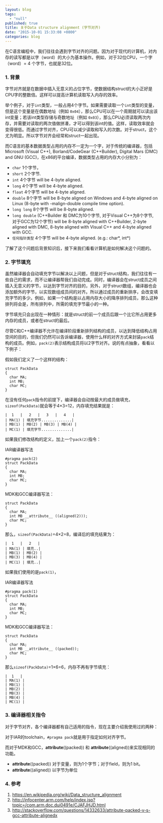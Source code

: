 ```yaml
---
layout: blog
tags: 
  - "null"
published: true
title: 关于Data structure alignment (字节对齐)
date: "2015-10-01 15:33:08 +0800"
categories: blog
---
```


在C语言编程中，我们往往会遇到字节对齐的问题。因为对于现代的计算机，对内存的读写都是以字（word）的大小为基本操作。例如，对于32位CPU，一个字（word）= 4 个字节，也就是32位。

### 1. 背景
字节对齐就是在数据中插入无意义的占位字节，使数据结构struct的大小正好是CPU字的整数倍。这样可以提高计算机读取写入内存的效率。

举个例子，对于`int`类型，一般占用4个字节。如果需要读取一个`int`类型的变量，但是这个变量是在偶数地址（例如 `0x04`），那么CPU可以在一个周期就可以读出该int变量；若该int类型存储与奇数地址（例如 `0x03`），那么CPU必须读取两次内存，并需要对读取的两次值做拼凑，才可以得到该int的值。这样，读取效率就会变得很低。而通过字节对齐，CPU可以减少读取和写入的次数。对于struct，这个尤为明显。所以字节对齐会经常和struct一起出现。

  而C语言的基本数据类型占用的内存不一定为一个字，对于传统的编译器，包括Microsoft (Visual C++), Borland/CodeGear (C++Builder), Digital Mars (DMC) and GNU (GCC)，在x86的平台编译，数据类型占用的内存大小分别为：

- `char` 1个字节，
- `short` 2个字节.
- `int` 4个字节 will be 4-byte aligned.
- `long` 4个字节 will be 4-byte aligned.
- `float` 4个字节 will be 4-byte aligned.
- `double` 8个字节 will be 8-byte aligned on Windows and 4-byte aligned on Linux (8-byte with -malign-double compile time option).
- `long long` 8个字节 will be 8-byte aligned.
- `long double` (C++Builder 和 DMC为10个字节, 对于Visual C++为8个字节, 对于GCC为12个字节) will be 8-byte aligned with C++Builder, 2-byte aligned with DMC, 8-byte aligned with Visual C++ and 4-byte aligned with GCC.
- `任何指针类型` 4个字节 will be 4-byte aligned. (e.g.: char*, int*)              

了解了这个问题后背景知识后，接下来我们看看计算机是如何解决这个问题的。
    
### 2. 字节填充

虽然编译器会自动填充字节以解决以上问题，但是对于struct结构，我们往往有一些自己的需求，而不让编译器帮我们自动完成。同时，编译器会在struct成员之间插入无意义的字节，以达到字节对齐的目的，另外，对于struct数组，编译器也会添加额外的字节，以实现数组成员间的对齐。所以通过成员的重新排序，会改变填充字节的多少。例如，如果一个结构是以占用内存大小的降序排列成员，那么这种排列将会是，所有排列中，所需的填充字节最小的一种。

字节填充只会出现在一种情形：就是struct的前一个成员后跟一个比它所占用更多内存的成员，或者在struct的最后。

尽管C和C++编译器不允许在编译阶段重新排列结构的成员，以达到降低结构占用空间的目的，但我们仍然可以告诉编译器，使用什么样的对齐方式来封装`pack`结构的成员。例如，`pack(2)`表示结构成员将以2字节对齐。说的有点抽象，看看以下例子：

假如我们定义了一个这样的结构：  

	struct PackData
	{
	  char MA;
	  int MB;
	  char MC;
	}

在没有任何`pack`指令的前提下，编译器会自动按最大的成员做填充，`sizeof(PackData)`就会等于4×3=12，内存填充结果就是：      

	|  1   |   2   |   3   |   4   |
	| MA(1) | 填充字节..............|
	| MB(1) | MB(2) | MB(3) | MB(4) |
	| MC(1) | 填充字节..............|

如果我们修改结构的定义，加上一个`pack(2)`指令：

IAR编译器写法

	#pragma pack(2)
	struct PackData
	{
	  char MA;
	  int MB;
	  char MC;
	}

MDK和GCC编译器写法：
	
	struct PackData
	{
	  char MA;
	  int MB __attribute__ ((aligned(2)));
	  char MC;
	}

那么，`sizeof(PackData)`=4×2=8，编译后的填充结果为：

	|  1   |   2   |
	| MA(1) | 填充..|
	| MB(1) | MB(2) | 
	| MB(3) | MB(4) |
	| MC(1) | 填充..|

如果我们使用的是`pack(1)`，

IAR编译器写法

	#pragma pack(1)
	struct PackData
	{
	  char MA;
	  int MB;
	  char MC;
	}


MDK和GCC编译器写法：
	
	struct PackData
	{
	  char MA;
	  int MB __attribute__ ((packed));
	  char MC;
	}
    
那么`sizeof(PackData)`=1×6=6，内存不再有字节填充：

	|  1   |
	| MA(1) |
	| MB(1) |
	| MB(2) | 
	| MB(3) |
	| MB(4) |
	| MC(1) |

### 3. 编译器相关指令

对于字节对齐，各个编译器都有自己适用的指令，现在主要介绍我使用过的两种：

对于IAR的toolchain，`#pragma pack`就是用于指定如何对齐字节。

而对于MDK和GCC，__attribute__((packed)) 和 __attribute__((aligned))来实现相同的功能。

- __attribute__((packed)) 对于变量，则为1个字节；对于field，则为1 bit。
- __attribute__((aligned)) 以字节为单位


### 4. 参考
1. <https://en.wikipedia.org/wiki/Data_structure_alignment>
2. <http://infocenter.arm.com/help/index.jsp?topic=/com.arm.doc.dui0491e/CJAFJHJD.html>
3. <http://stackoverflow.com/questions/14332633/attribute-packed-v-s-gcc-attribute-alignedx>
